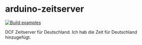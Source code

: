 arduino-zeitserver
==================
[![Build examples](https://github.com/dewomser/arduino-zeitserver/actions/workflows/arduino-build.yml/badge.svg)](https://github.com/dewomser/arduino-zeitserver/actions/workflows/arduino-build.yml)

DCF Zeitserver für Deutschland.
Ich hab die Zeit für Deutschland hinzugefügt.

